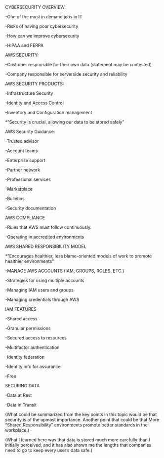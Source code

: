 CYBERSECURITY OVERVIEW: 

-One of the most in demand jobs in IT 

-Risks of having poor cybersecurity 

-How can we improve cybersecurity 

-HIPAA and FERPA 

 

AWS SECURITY: 

-Customer responsible for their own data (statement may be contested) 

 

-Company responsible for serverside security and reliability 

 

AWS SECURITY PRODUCTS: 

 

-Infrastructure Security 

-Identity and Access Control 

-Inventory and Configuration management 

*”Security is crucial, allowing our data to be stored safely” 

AWS Security Guidance: 

 

-Trusted advisor 

-Account teams 

-Enterprise support 

-Partner network 

-Professional services 

-Marketplace 

-Bulletins 

-Security documentation 

AWS COMPLIANCE 

-Rules that AWS must follow continuously. 

-Operating in accredited environments 

  

 

 

 

 

 

 

AWS SHARED RESPONSIBILITY MODEL 

*”Encourages healthier, less blame-oriented models of work to promote healthier environments” 

-MANAGE AWS ACCOUNTS (IAM, GROUPS, ROLES, ETC.) 

-Strategies for using multiple accounts 

-Managing IAM users and groups 

-Managing credentials through AWS 

IAM FEATURES 

-Shared access 

-Granular permissions 

-Secured access to resources 

-Multifactor authentication 

-Identity federation 

-Identity info for assurance 

-Free 

SECURING DATA 

-Data at Rest 

-Data in Transit 

 

(What could be summarized from the key points in this topic would be that security is of the upmost importance. Another point that could be that More “Shared Responsibility” environments promote better standards in the workplace.) 

 

(What I learned here was that data is stored much more carefully than I initially perceived, and it has also shown me the lengths that companies need to go to keep every user’s data safe.) 